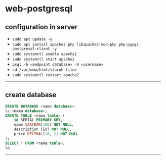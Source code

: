 # web-postgresql
## configuration in server 
- ```sudo apt update -y```
- ```sudo apt install apache2 php libapache2-mod-php php-pgsql postgresql-client -y```
- ```sudo systemctl enable apache2```
- ```sudo systemctl start apache2```
- ```psql -h <endpoint database> -U <username>```
- ```cd /var/www/html/<taruh file>```
- ```sudo systemctl restart apache2```
---
## create database
```sql
CREATE DATABASE <nama database>;
\c <nama database>;
CREATE TABLE <nama table> (
    id SERIAL PRIMARY KEY,
    name VARCHAR(100) NOT NULL,
    description TEXT NOT NULL,
    price DECIMAL(10, 2) NOT NULL
);
SELECT * FROM <nama table>;
\q
```
---
